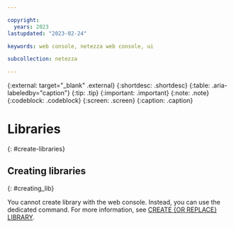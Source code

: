 ```yaml
---

copyright:
  years: 2023
lastupdated: "2023-02-24"

keywords: web console, netezza web console, ui

subcollection: netezza

---
```


{:external: target="_blank" .external}
{:shortdesc: .shortdesc}
{:table: .aria-labeledby="caption"}
{:tip: .tip}
{:important: .important}
{:note: .note}
{:codeblock: .codeblock}
{:screen: .screen}
{:caption: .caption}

# Libraries
{: #create-libraries}

## Creating libraries
{: #creating_lib}

You cannot create library with the web console. Instead, you can use the dedicated command. For more information, see
[CREATE {OR REPLACE} LIBRARY](https://www.ibm.com/docs/en/netezza?topic=npssr-create-replace-library-2).


